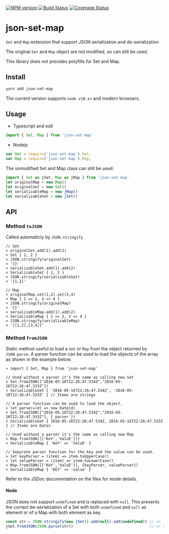 [![NPM version](https://img.shields.io/npm/v/json-set-map.svg?style=flat)](https://www.npmjs.com/package/json-set-map)
[![Build Status](https://travis-ci.org/CaselIT/json-set-map.svg?branch=master)](https://travis-ci.org/CaselIT/json-set-map)
[![Coverage Status](https://coveralls.io/repos/github/CaselIT/json-set-map/badge.svg?branch=master)](https://coveralls.io/github/CaselIT/json-set-map?branch=master)
# json-set-map
`Set` and `Map` extension that support JSON serialization and de-serialization

The original `Set` and `Map` object are not modified, so can still be used.

This library does not provides polyfills for Set and Map.

## Install
```sh
yarn add json-set-map
```
The current version supports `node v10.x+` and modern browsers.

## Usage
* Typescript and es6

```ts
import { Set, Map } from 'json-set-map'
```
* Nodejs

```js
var Set = require('json-set-map').Set;
var Map = require('json-set-map').Map;
```
The unmodified Set and Map class can still be used:

```ts
import { Set as jSet, Map as jMap } from 'json-set-map'
let originalMap = new Map()
let originalSet = new Set()
let serializableMap = new jMap()
let serializableSet = new jSet()
```

## API

### Method `toJSON`

Called automaticly by `JSON.stringify`
```
// Set
> originalSet.add(1).add(2)
< Set { 1, 2 }
> JSON.stringify(originalSet)
< '{}'
> serializableSet.add(1).add(2)
< SerializableSet { 1, 2 }
> JSON.stringify(serializableSet)
< '[1,2]'

// Map
> originalMap.set(1,2).set(3,4)
< Map { 1 => 2, 3 => 4 }
> JSON.stringify(originalMap)
< '{}'
> serializableMap.add(1).add(2)
< SerializableMap { 1 => 2, 3 => 4 }
> JSON.stringify(serializableMap)
< '[[1,2],[3,4]]'
```

### Method `fromJSON`
Static method useful to load a `Set` or `Map` from the object returned by `JSON.parse`. A parser function can be used to load the objects of the array as shown in the example below. 
```
> import { Set, Map } from 'json-set-map'

// Used without a parser it's the same as calling new Set
> Set.fromJSON(["2016-05-16T22:26:47.534Z","2016-05-16T22:26:47.533Z"])
< SerializableSet { '2016-05-16T22:26:47.534Z', '2016-05-16T22:26:47.533Z' } // Items are strings

// A parser function can be used to load the object.
> let parser=(d) => new Date(d)
> Set.fromJSON(["2016-05-16T22:26:47.534Z","2016-05-16T22:26:47.533Z"], { parser })
< SerializableSet { 2016-05-16T22:26:47.534Z, 2016-05-16T22:26:47.533Z } // Items are Dates

// Used without a parser it's the same as calling new Map 
> Map.fromJSON([['KeY','ValuE']])
< SerializableMap { 'KeY' => 'ValuE' }

// Separate parser function for the key and the value can be used.
> let keyParser = (item) => item.toUpperCase()
> let valueParser = (item) => item.toLowerCase()
> Map.fromJSON([['KeY','ValuE']], {keyParser, valueParser})
< SerializableMap { 'KEY' => 'value' }
```

Refer to the JSDoc documentation on the files for mode details.

#### Node
JSON does not support `undefined` and is replaced with `null`. This prevents the correct de-serialization of a Set with both `undefined` and `null` as element or of a Map with both element as key. 

```ts
const str = JSON.stringify(new jSet().add(null).add(undefined)) // => '[null,null]'
jSet.fromJSON(JSON.parse(str))                                  // => SerializableSet { null }
```
